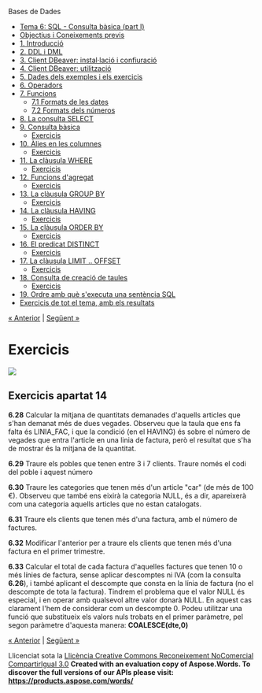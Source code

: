 Bases de Dades

- [Tema 6: SQL - Consulta bàsica (part I)](index.md)
- [Objectius i Coneixements previs](objectius_i_coneixements_previs.md)
- [1. Introducció](1_introducci.md)
- [2. DDL i DML](2_ddl_i_dml.md)
- [3. Client DBeaver: instal·lació i confiuració](3_client_dbeaver_installaci_i_confiuraci.md)
- [4. Client DBeaver: utilització](4_client_dbeaver_utilitzaci.md)
- [5. Dades dels exemples i els exercicis](5_dades_dels_exemples_i_els_exercicis.md)
- [6. Operadors](6_operadors.md)
- [7. Funcions](7_funcions.md) 
  - [7.1 Formats de les dates](71_formats_de_les_dates.md)
  - [7.2 Formats dels números](72_formats_dels_nmeros.md)
- [8. La consulta SELECT](8_la_consulta_select.md)
- [9. Consulta bàsica](9_consulta_bsica.md) 
  - [Exercicis](exercicis.md)
- [10. Àlies en les columnes](10_lies_en_les_columnes.md) 
  - [Exercicis](exercicis0.md)
- [11. La clàusula WHERE](11_la_clusula_where.md) 
  - [Exercicis](exercicis1.md)
- [12. Funcions d'agregat](12_funcions_dagregat.md) 
  - [Exercicis](exercicis2.md)
- [13. La clàusula GROUP BY](13_la_clusula_group_by.md) 
  - [Exercicis](exercicis3.md)
- [14. La clàusula HAVING](14_la_clusula_having.md) 
  - [Exercicis](exercicis4.md)
- [15. La clàusula ORDER BY](15_la_clusula_order_by.md) 
  - [Exercicis](exercicis5.md)
- [16. El predicat DISTINCT](16_el_predicat_distinct.md) 
  - [Exercicis](exercicis6.md)
- [17. La clàusula LIMIT .. OFFSET](17_la_clusula_limit__offset.md) 
  - [Exercicis](exercicis7.md)
- [18. Consulta de creació de taules](18_consulta_de_creaci_de_taules.md) 
  - [Exercicis](exercicis8.md)
- [19. Ordre amb què s'executa una sentència SQL](19_ordre_amb_qu_sexecuta_una_sentncia_sql.md)
- [Exercicis de tot el tema, amb els resultats](exercicis_de_tot_el_tema_amb_els_resultats.md)

[« Anterior](14_la_clusula_having.md) | [Següent »](15_la_clusula_order_by.md)
# <a name="main"></a>**Exercicis**
![](exercicis4.002.png)
## **Exercicis apartat 14**
**6.28** Calcular la mitjana de quantitats demanades d'aquells articles que s'han demanat més de dues vegades. Observeu que la taula que ens fa falta és LINIA\_FAC, i que la condició (en el HAVING) és sobre el número de vegades que entra l'article en una linia de factura, però el resultat que s'ha de mostrar és la mitjana de la quantitat.

**6.29** Traure els pobles que tenen entre 3 i 7 clients. Traure només el codi del poble i aquest número

**6.30** Traure les categories que tenen més d'un article "car" (de més de 100 €). Observeu que també ens eixirà la categoria NULL, és a dir, apareixerà com una categoria aquells articles que no estan catalogats.

**6.31** Traure els clients que tenen més d'una factura, amb el número de factures.

**6.32** Modificar l'anterior per a traure els clients que tenen més d'una factura en el primer trimestre.

**6.33** Calcular el total de cada factura d'aquelles factures que tenen 10 o més línies de factura, sense aplicar descomptes ni IVA (com la consulta **6.26**), i també aplicant el descompte que consta en la línia de factura (no el descompte de tota la factura). Tindrem el problema que el valor NULL és especial, i en operar amb qualsevol altre valor donarà NULL. En aquest cas clarament l'hem de considerar com un descompte 0. Podeu utilitzar una funció que substitueix els valors nuls trobats en el primer paràmetre, pel segon paràmetre d'aquesta manera: **COALESCE(dte,0)**

[« Anterior](14_la_clusula_having.md) | [Següent »](15_la_clusula_order_by.md)

Llicenciat sota la [Llicència Creative Commons Reconeixement NoComercial CompartirIgual 3.0](http://creativecommons.org/licenses/by-nc-sa/3.0/)
**Created with an evaluation copy of Aspose.Words. To discover the full versions of our APIs please visit: https://products.aspose.com/words/**
